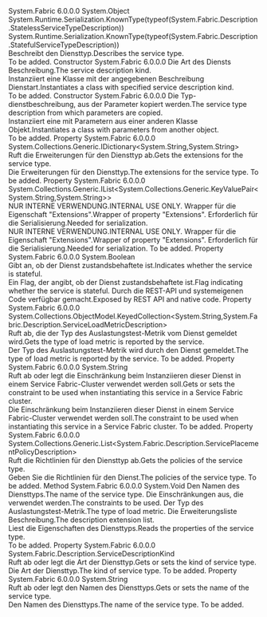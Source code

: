 <Type Name="ServiceTypeDescription" FullName="System.Fabric.Description.ServiceTypeDescription">
  <TypeSignature Language="C#" Value="public abstract class ServiceTypeDescription" />
  <TypeSignature Language="ILAsm" Value=".class public auto ansi abstract beforefieldinit ServiceTypeDescription extends System.Object" />
  <TypeSignature Language="DocId" Value="T:System.Fabric.Description.ServiceTypeDescription" />
  <TypeSignature Language="VB.NET" Value="Public MustInherit Class ServiceTypeDescription" />
  <TypeSignature Language="F#" Value="type ServiceTypeDescription = class" />
  <AssemblyInfo>
    <AssemblyName>System.Fabric</AssemblyName>
    <AssemblyVersion>6.0.0.0</AssemblyVersion>
  </AssemblyInfo>
  <Base>
    <BaseTypeName>System.Object</BaseTypeName>
  </Base>
  <Interfaces />
  <Attributes>
    <Attribute>
      <AttributeName>System.Runtime.Serialization.KnownType(typeof(System.Fabric.Description.StatelessServiceTypeDescription))</AttributeName>
    </Attribute>
    <Attribute>
      <AttributeName>System.Runtime.Serialization.KnownType(typeof(System.Fabric.Description.StatefulServiceTypeDescription))</AttributeName>
    </Attribute>
  </Attributes>
  <Docs>
    <summary>
      <para><span data-ttu-id="8c07a-101">Beschreibt den Diensttyp.</span><span class="sxs-lookup"><span data-stu-id="8c07a-101">Describes the service type.</span></span></para>
    </summary>
    <remarks>To be added.</remarks>
  </Docs>
  <Members>
    <Member MemberName=".ctor">
      <MemberSignature Language="C#" Value="protected internal ServiceTypeDescription (System.Fabric.Description.ServiceDescriptionKind kind);" />
      <MemberSignature Language="ILAsm" Value=".method familyorassemblyhidebysig specialname rtspecialname instance void .ctor(valuetype System.Fabric.Description.ServiceDescriptionKind kind) cil managed" />
      <MemberSignature Language="DocId" Value="M:System.Fabric.Description.ServiceTypeDescription.#ctor(System.Fabric.Description.ServiceDescriptionKind)" />
      <MemberSignature Language="VB.NET" Value="Protected Friend Sub New (kind As ServiceDescriptionKind)" />
      <MemberSignature Language="F#" Value="new System.Fabric.Description.ServiceTypeDescription : System.Fabric.Description.ServiceDescriptionKind -&gt; System.Fabric.Description.ServiceTypeDescription" Usage="new System.Fabric.Description.ServiceTypeDescription kind" />
      <MemberType>Constructor</MemberType>
      <AssemblyInfo>
        <AssemblyName>System.Fabric</AssemblyName>
        <AssemblyVersion>6.0.0.0</AssemblyVersion>
      </AssemblyInfo>
      <Parameters>
        <Parameter Name="kind" Type="System.Fabric.Description.ServiceDescriptionKind" />
      </Parameters>
      <Docs>
        <param name="kind">
          <para><span data-ttu-id="8c07a-102">Die Art des Diensts Beschreibung.</span><span class="sxs-lookup"><span data-stu-id="8c07a-102">The service description kind.</span></span></para>
        </param>
        <summary>
          <para>
            <span data-ttu-id="8c07a-103">Instanziiert eine <see cref="T:System.Fabric.Description.ServiceTypeDescription" /> Klasse mit der angegebenen Beschreibung Dienstart.</span><span class="sxs-lookup"><span data-stu-id="8c07a-103">Instantiates a <see cref="T:System.Fabric.Description.ServiceTypeDescription" /> class with specified service description kind.</span></span>
            </para>
        </summary>
        <remarks>To be added.</remarks>
      </Docs>
    </Member>
    <Member MemberName=".ctor">
      <MemberSignature Language="C#" Value="protected internal ServiceTypeDescription (System.Fabric.Description.ServiceTypeDescription other);" />
      <MemberSignature Language="ILAsm" Value=".method familyorassemblyhidebysig specialname rtspecialname instance void .ctor(class System.Fabric.Description.ServiceTypeDescription other) cil managed" />
      <MemberSignature Language="DocId" Value="M:System.Fabric.Description.ServiceTypeDescription.#ctor(System.Fabric.Description.ServiceTypeDescription)" />
      <MemberSignature Language="VB.NET" Value="Protected Friend Sub New (other As ServiceTypeDescription)" />
      <MemberSignature Language="F#" Value="new System.Fabric.Description.ServiceTypeDescription : System.Fabric.Description.ServiceTypeDescription -&gt; System.Fabric.Description.ServiceTypeDescription" Usage="new System.Fabric.Description.ServiceTypeDescription other" />
      <MemberType>Constructor</MemberType>
      <AssemblyInfo>
        <AssemblyName>System.Fabric</AssemblyName>
        <AssemblyVersion>6.0.0.0</AssemblyVersion>
      </AssemblyInfo>
      <Parameters>
        <Parameter Name="other" Type="System.Fabric.Description.ServiceTypeDescription" />
      </Parameters>
      <Docs>
        <param name="other">
          <para><span data-ttu-id="8c07a-104">Die Typ-dienstbeschreibung, aus der Parameter kopiert werden.</span><span class="sxs-lookup"><span data-stu-id="8c07a-104">The service type description from which parameters are copied.</span></span></para>
        </param>
        <summary>
          <para>
            <span data-ttu-id="8c07a-105">Instanziiert eine <see cref="T:System.Fabric.Description.ServiceTypeDescription" /> mit Parametern aus einer anderen Klasse <see cref="T:System.Fabric.Description.ServiceTypeDescription" /> Objekt.</span><span class="sxs-lookup"><span data-stu-id="8c07a-105">Instantiates a <see cref="T:System.Fabric.Description.ServiceTypeDescription" /> class with parameters from another <see cref="T:System.Fabric.Description.ServiceTypeDescription" /> object.</span></span>
            </para>
        </summary>
        <remarks>To be added.</remarks>
      </Docs>
    </Member>
    <Member MemberName="Extensions">
      <MemberSignature Language="C#" Value="public System.Collections.Generic.IDictionary&lt;string,string&gt; Extensions { get; }" />
      <MemberSignature Language="ILAsm" Value=".property instance class System.Collections.Generic.IDictionary`2&lt;string, string&gt; Extensions" />
      <MemberSignature Language="DocId" Value="P:System.Fabric.Description.ServiceTypeDescription.Extensions" />
      <MemberSignature Language="VB.NET" Value="Public ReadOnly Property Extensions As IDictionary(Of String, String)" />
      <MemberSignature Language="F#" Value="member this.Extensions : System.Collections.Generic.IDictionary&lt;string, string&gt;" Usage="System.Fabric.Description.ServiceTypeDescription.Extensions" />
      <MemberType>Property</MemberType>
      <AssemblyInfo>
        <AssemblyName>System.Fabric</AssemblyName>
        <AssemblyVersion>6.0.0.0</AssemblyVersion>
      </AssemblyInfo>
      <ReturnValue>
        <ReturnType>System.Collections.Generic.IDictionary&lt;System.String,System.String&gt;</ReturnType>
      </ReturnValue>
      <Docs>
        <summary>
          <para><span data-ttu-id="8c07a-106">Ruft die Erweiterungen für den Diensttyp ab.</span><span class="sxs-lookup"><span data-stu-id="8c07a-106">Gets the extensions for the service type.</span></span></para>
        </summary>
        <value>
          <para><span data-ttu-id="8c07a-107">Die Erweiterungen für den Diensttyp.</span><span class="sxs-lookup"><span data-stu-id="8c07a-107">The extensions for the service type.</span></span></para>
        </value>
        <remarks>To be added.</remarks>
      </Docs>
    </Member>
    <Member MemberName="Extensions_">
      <MemberSignature Language="C#" Value="protected internal System.Collections.Generic.IList&lt;System.Collections.Generic.KeyValuePair&lt;string,string&gt;&gt; Extensions_ { get; set; }" />
      <MemberSignature Language="ILAsm" Value=".property instance class System.Collections.Generic.IList`1&lt;valuetype System.Collections.Generic.KeyValuePair`2&lt;string, string&gt;&gt; Extensions_" />
      <MemberSignature Language="DocId" Value="P:System.Fabric.Description.ServiceTypeDescription.Extensions_" />
      <MemberSignature Language="VB.NET" Value="Protected Friend Property Extensions_ As IList(Of KeyValuePair(Of String, String))" />
      <MemberSignature Language="F#" Value="member this.Extensions_ : System.Collections.Generic.IList&lt;System.Collections.Generic.KeyValuePair&lt;string, string&gt;&gt; with get, set" Usage="System.Fabric.Description.ServiceTypeDescription.Extensions_" />
      <MemberType>Property</MemberType>
      <AssemblyInfo>
        <AssemblyName>System.Fabric</AssemblyName>
        <AssemblyVersion>6.0.0.0</AssemblyVersion>
      </AssemblyInfo>
      <ReturnValue>
        <ReturnType>System.Collections.Generic.IList&lt;System.Collections.Generic.KeyValuePair&lt;System.String,System.String&gt;&gt;</ReturnType>
      </ReturnValue>
      <Docs>
        <summary>
            <span data-ttu-id="8c07a-108">NUR INTERNE VERWENDUNG.</span><span class="sxs-lookup"><span data-stu-id="8c07a-108">INTERNAL USE ONLY.</span></span> <span data-ttu-id="8c07a-109">Wrapper für die Eigenschaft "Extensions".</span><span class="sxs-lookup"><span data-stu-id="8c07a-109">Wrapper of property "Extensions".</span></span> <span data-ttu-id="8c07a-110">Erforderlich für die Serialisierung.</span><span class="sxs-lookup"><span data-stu-id="8c07a-110">Needed for serialization.</span></span>
            </summary>
        <value>
            <span data-ttu-id="8c07a-111">NUR INTERNE VERWENDUNG.</span><span class="sxs-lookup"><span data-stu-id="8c07a-111">INTERNAL USE ONLY.</span></span> <span data-ttu-id="8c07a-112">Wrapper für die Eigenschaft "Extensions".</span><span class="sxs-lookup"><span data-stu-id="8c07a-112">Wrapper of property "Extensions".</span></span> <span data-ttu-id="8c07a-113">Erforderlich für die Serialisierung.</span><span class="sxs-lookup"><span data-stu-id="8c07a-113">Needed for serialization.</span></span>
            </value>
        <remarks>To be added.</remarks>
      </Docs>
    </Member>
    <Member MemberName="IsStateful">
      <MemberSignature Language="C#" Value="protected internal bool IsStateful { get; }" />
      <MemberSignature Language="ILAsm" Value=".property instance bool IsStateful" />
      <MemberSignature Language="DocId" Value="P:System.Fabric.Description.ServiceTypeDescription.IsStateful" />
      <MemberSignature Language="VB.NET" Value="Protected Friend ReadOnly Property IsStateful As Boolean" />
      <MemberSignature Language="F#" Value="member this.IsStateful : bool" Usage="System.Fabric.Description.ServiceTypeDescription.IsStateful" />
      <MemberType>Property</MemberType>
      <AssemblyInfo>
        <AssemblyName>System.Fabric</AssemblyName>
        <AssemblyVersion>6.0.0.0</AssemblyVersion>
      </AssemblyInfo>
      <ReturnValue>
        <ReturnType>System.Boolean</ReturnType>
      </ReturnValue>
      <Docs>
        <summary>
          <para>
            <span data-ttu-id="8c07a-114">Gibt an, ob der Dienst zustandsbehaftete ist.</span><span class="sxs-lookup"><span data-stu-id="8c07a-114">Indicates whether the service is stateful.</span></span>
            </para>
        </summary>
        <value>
          <para><span data-ttu-id="8c07a-115">Ein Flag, der angibt, ob der Dienst zustandsbehaftete ist.</span><span class="sxs-lookup"><span data-stu-id="8c07a-115">Flag indicating whether the service is stateful.</span></span></para>
        </value>
        <remarks>
          <para><span data-ttu-id="8c07a-116">Durch die REST-API und systemeigenen Code verfügbar gemacht.</span><span class="sxs-lookup"><span data-stu-id="8c07a-116">Exposed by REST API and native code.</span></span></para>
        </remarks>
      </Docs>
    </Member>
    <Member MemberName="LoadMetrics">
      <MemberSignature Language="C#" Value="public System.Collections.ObjectModel.KeyedCollection&lt;string,System.Fabric.Description.ServiceLoadMetricDescription&gt; LoadMetrics { get; }" />
      <MemberSignature Language="ILAsm" Value=".property instance class System.Collections.ObjectModel.KeyedCollection`2&lt;string, class System.Fabric.Description.ServiceLoadMetricDescription&gt; LoadMetrics" />
      <MemberSignature Language="DocId" Value="P:System.Fabric.Description.ServiceTypeDescription.LoadMetrics" />
      <MemberSignature Language="VB.NET" Value="Public ReadOnly Property LoadMetrics As KeyedCollection(Of String, ServiceLoadMetricDescription)" />
      <MemberSignature Language="F#" Value="member this.LoadMetrics : System.Collections.ObjectModel.KeyedCollection&lt;string, System.Fabric.Description.ServiceLoadMetricDescription&gt;" Usage="System.Fabric.Description.ServiceTypeDescription.LoadMetrics" />
      <MemberType>Property</MemberType>
      <AssemblyInfo>
        <AssemblyName>System.Fabric</AssemblyName>
        <AssemblyVersion>6.0.0.0</AssemblyVersion>
      </AssemblyInfo>
      <ReturnValue>
        <ReturnType>System.Collections.ObjectModel.KeyedCollection&lt;System.String,System.Fabric.Description.ServiceLoadMetricDescription&gt;</ReturnType>
      </ReturnValue>
      <Docs>
        <summary>
          <para><span data-ttu-id="8c07a-117">Ruft ab, die der Typ des Auslastungstest-Metrik vom Dienst gemeldet wird.</span><span class="sxs-lookup"><span data-stu-id="8c07a-117">Gets the type of load metric is reported by the service.</span></span></para>
        </summary>
        <value>
          <para><span data-ttu-id="8c07a-118">Der Typ des Auslastungstest-Metrik wird durch den Dienst gemeldet.</span><span class="sxs-lookup"><span data-stu-id="8c07a-118">The type of load metric is reported by the service.</span></span></para>
        </value>
        <remarks>To be added.</remarks>
      </Docs>
    </Member>
    <Member MemberName="PlacementConstraints">
      <MemberSignature Language="C#" Value="public string PlacementConstraints { get; set; }" />
      <MemberSignature Language="ILAsm" Value=".property instance string PlacementConstraints" />
      <MemberSignature Language="DocId" Value="P:System.Fabric.Description.ServiceTypeDescription.PlacementConstraints" />
      <MemberSignature Language="VB.NET" Value="Public Property PlacementConstraints As String" />
      <MemberSignature Language="F#" Value="member this.PlacementConstraints : string with get, set" Usage="System.Fabric.Description.ServiceTypeDescription.PlacementConstraints" />
      <MemberType>Property</MemberType>
      <AssemblyInfo>
        <AssemblyName>System.Fabric</AssemblyName>
        <AssemblyVersion>6.0.0.0</AssemblyVersion>
      </AssemblyInfo>
      <ReturnValue>
        <ReturnType>System.String</ReturnType>
      </ReturnValue>
      <Docs>
        <summary>
          <para><span data-ttu-id="8c07a-119">Ruft ab oder legt die Einschränkung beim Instanziieren dieser Dienst in einem Service Fabric-Cluster verwendet werden soll.</span><span class="sxs-lookup"><span data-stu-id="8c07a-119">Gets or sets the constraint to be used when instantiating this service in a Service Fabric cluster.</span></span></para>
        </summary>
        <value>
          <para><span data-ttu-id="8c07a-120">Die Einschränkung beim Instanziieren dieser Dienst in einem Service Fabric-Cluster verwendet werden soll.</span><span class="sxs-lookup"><span data-stu-id="8c07a-120">The constraint to be used when instantiating this service in a Service Fabric cluster.</span></span></para>
        </value>
        <remarks>To be added.</remarks>
      </Docs>
    </Member>
    <Member MemberName="Policies">
      <MemberSignature Language="C#" Value="public System.Collections.Generic.List&lt;System.Fabric.Description.ServicePlacementPolicyDescription&gt; Policies { get; set; }" />
      <MemberSignature Language="ILAsm" Value=".property instance class System.Collections.Generic.List`1&lt;class System.Fabric.Description.ServicePlacementPolicyDescription&gt; Policies" />
      <MemberSignature Language="DocId" Value="P:System.Fabric.Description.ServiceTypeDescription.Policies" />
      <MemberSignature Language="VB.NET" Value="Public Property Policies As List(Of ServicePlacementPolicyDescription)" />
      <MemberSignature Language="F#" Value="member this.Policies : System.Collections.Generic.List&lt;System.Fabric.Description.ServicePlacementPolicyDescription&gt; with get, set" Usage="System.Fabric.Description.ServiceTypeDescription.Policies" />
      <MemberType>Property</MemberType>
      <AssemblyInfo>
        <AssemblyName>System.Fabric</AssemblyName>
        <AssemblyVersion>6.0.0.0</AssemblyVersion>
      </AssemblyInfo>
      <ReturnValue>
        <ReturnType>System.Collections.Generic.List&lt;System.Fabric.Description.ServicePlacementPolicyDescription&gt;</ReturnType>
      </ReturnValue>
      <Docs>
        <summary>
          <para><span data-ttu-id="8c07a-121">Ruft die Richtlinien für den Diensttyp ab.</span><span class="sxs-lookup"><span data-stu-id="8c07a-121">Gets the policies of the service type.</span></span></para>
        </summary>
        <value>
          <para><span data-ttu-id="8c07a-122">Geben Sie die Richtlinien für den Dienst.</span><span class="sxs-lookup"><span data-stu-id="8c07a-122">The policies of the service type.</span></span></para>
        </value>
        <remarks>To be added.</remarks>
      </Docs>
    </Member>
    <Member MemberName="ReadCommonProperties">
      <MemberSignature Language="C#" Value="protected internal void ReadCommonProperties (IntPtr serviceTypeName, IntPtr placementConstraints, IntPtr loadMetricsList, IntPtr descriptionExtensionList);" />
      <MemberSignature Language="ILAsm" Value=".method familyorassemblyhidebysig instance void ReadCommonProperties(native int serviceTypeName, native int placementConstraints, native int loadMetricsList, native int descriptionExtensionList) cil managed" />
      <MemberSignature Language="DocId" Value="M:System.Fabric.Description.ServiceTypeDescription.ReadCommonProperties(System.IntPtr,System.IntPtr,System.IntPtr,System.IntPtr)" />
      <MemberSignature Language="VB.NET" Value="Protected Friend Sub ReadCommonProperties (serviceTypeName As IntPtr, placementConstraints As IntPtr, loadMetricsList As IntPtr, descriptionExtensionList As IntPtr)" />
      <MemberSignature Language="F#" Value="member this.ReadCommonProperties : nativeint * nativeint * nativeint * nativeint -&gt; unit" Usage="serviceTypeDescription.ReadCommonProperties (serviceTypeName, placementConstraints, loadMetricsList, descriptionExtensionList)" />
      <MemberType>Method</MemberType>
      <AssemblyInfo>
        <AssemblyName>System.Fabric</AssemblyName>
        <AssemblyVersion>6.0.0.0</AssemblyVersion>
      </AssemblyInfo>
      <ReturnValue>
        <ReturnType>System.Void</ReturnType>
      </ReturnValue>
      <Parameters>
        <Parameter Name="serviceTypeName" Type="System.IntPtr" />
        <Parameter Name="placementConstraints" Type="System.IntPtr" />
        <Parameter Name="loadMetricsList" Type="System.IntPtr" />
        <Parameter Name="descriptionExtensionList" Type="System.IntPtr" />
      </Parameters>
      <Docs>
        <param name="serviceTypeName">
          <para><span data-ttu-id="8c07a-123">Den Namen des Diensttyps.</span><span class="sxs-lookup"><span data-stu-id="8c07a-123">The name of the service type.</span></span></para>
        </param>
        <param name="placementConstraints">
          <para><span data-ttu-id="8c07a-124">Die Einschränkungen aus, die verwendet werden.</span><span class="sxs-lookup"><span data-stu-id="8c07a-124">The constraints to be used.</span></span></para>
        </param>
        <param name="loadMetricsList">
          <para><span data-ttu-id="8c07a-125">Der Typ des Auslastungstest-Metrik.</span><span class="sxs-lookup"><span data-stu-id="8c07a-125">The type of load metric.</span></span></para>
        </param>
        <param name="descriptionExtensionList">
          <para><span data-ttu-id="8c07a-126">Die Erweiterungsliste Beschreibung.</span><span class="sxs-lookup"><span data-stu-id="8c07a-126">The description extension list.</span></span></para>
        </param>
        <summary>
          <para><span data-ttu-id="8c07a-127">Liest die Eigenschaften des Diensttyps.</span><span class="sxs-lookup"><span data-stu-id="8c07a-127">Reads the properties of the service type.</span></span></para>
        </summary>
        <remarks>To be added.</remarks>
      </Docs>
    </Member>
    <Member MemberName="ServiceTypeKind">
      <MemberSignature Language="C#" Value="public System.Fabric.Description.ServiceDescriptionKind ServiceTypeKind { get; set; }" />
      <MemberSignature Language="ILAsm" Value=".property instance valuetype System.Fabric.Description.ServiceDescriptionKind ServiceTypeKind" />
      <MemberSignature Language="DocId" Value="P:System.Fabric.Description.ServiceTypeDescription.ServiceTypeKind" />
      <MemberSignature Language="VB.NET" Value="Public Property ServiceTypeKind As ServiceDescriptionKind" />
      <MemberSignature Language="F#" Value="member this.ServiceTypeKind : System.Fabric.Description.ServiceDescriptionKind with get, set" Usage="System.Fabric.Description.ServiceTypeDescription.ServiceTypeKind" />
      <MemberType>Property</MemberType>
      <AssemblyInfo>
        <AssemblyName>System.Fabric</AssemblyName>
        <AssemblyVersion>6.0.0.0</AssemblyVersion>
      </AssemblyInfo>
      <ReturnValue>
        <ReturnType>System.Fabric.Description.ServiceDescriptionKind</ReturnType>
      </ReturnValue>
      <Docs>
        <summary>
          <para><span data-ttu-id="8c07a-128">Ruft ab oder legt die Art der Diensttyp.</span><span class="sxs-lookup"><span data-stu-id="8c07a-128">Gets or sets the kind of service type.</span></span></para>
        </summary>
        <value>
          <para><span data-ttu-id="8c07a-129">Die Art der Diensttyp.</span><span class="sxs-lookup"><span data-stu-id="8c07a-129">The kind of service type.</span></span></para>
        </value>
        <remarks>To be added.</remarks>
      </Docs>
    </Member>
    <Member MemberName="ServiceTypeName">
      <MemberSignature Language="C#" Value="public string ServiceTypeName { get; set; }" />
      <MemberSignature Language="ILAsm" Value=".property instance string ServiceTypeName" />
      <MemberSignature Language="DocId" Value="P:System.Fabric.Description.ServiceTypeDescription.ServiceTypeName" />
      <MemberSignature Language="VB.NET" Value="Public Property ServiceTypeName As String" />
      <MemberSignature Language="F#" Value="member this.ServiceTypeName : string with get, set" Usage="System.Fabric.Description.ServiceTypeDescription.ServiceTypeName" />
      <MemberType>Property</MemberType>
      <AssemblyInfo>
        <AssemblyName>System.Fabric</AssemblyName>
        <AssemblyVersion>6.0.0.0</AssemblyVersion>
      </AssemblyInfo>
      <ReturnValue>
        <ReturnType>System.String</ReturnType>
      </ReturnValue>
      <Docs>
        <summary>
          <para><span data-ttu-id="8c07a-130">Ruft ab oder legt den Namen des Diensttyps.</span><span class="sxs-lookup"><span data-stu-id="8c07a-130">Gets or sets the name of the service type.</span></span></para>
        </summary>
        <value>
          <para><span data-ttu-id="8c07a-131">Den Namen des Diensttyps.</span><span class="sxs-lookup"><span data-stu-id="8c07a-131">The name of the service type.</span></span></para>
        </value>
        <remarks>To be added.</remarks>
      </Docs>
    </Member>
  </Members>
</Type>